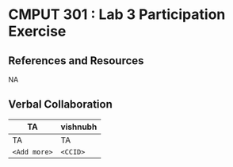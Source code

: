 # CMPUT 301 : Lab 3 Participation Exercise

## References and Resources

NA

## Verbal Collaboration

| TA           | vishnubh  |
| ------------ | --------- |
| TA           | TA        |
| `<Add more>` | `<CCID>`  |

